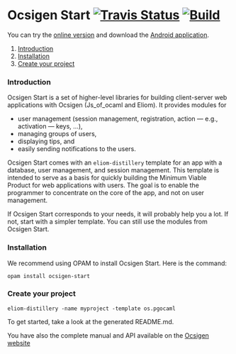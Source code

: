 # Ocsigen Start [![Travis Status][travis-img]][travis] [![Build](https://github.com/ocsigen/ocsigen-start/actions/workflows/build.yml/badge.svg)](https://github.com/ocsigen/ocsigen-start/actions/workflows/build.yml)

[travis]:      https://travis-ci.org/ocsigen/ocsigen-start/branches
[travis-img]:  https://img.shields.io/travis/ocsigen/ocsigen-start/master.svg?label=travis

You can try the [online version](https://ocsigen.org/ocsigen-start/demo) and
download
the
[Android application](https://play.google.com/store/apps/details?id=com.osdemo.mobile&hl=en).

1. [Introduction](#introduction)
2. [Installation](#install)
3. [Create your project](#create-your-project)

### <a id="introduction"></a>Introduction
Ocsigen Start is a set of higher-level libraries for building
client-server web applications with Ocsigen (Js_of_ocaml and
Eliom). It provides modules for
* user management (session management, registration, action — e.g., activation — keys, ...),
* managing groups of users,
* displaying tips, and
* easily sending notifications to the users.

Ocsigen Start comes with an `eliom-distillery` template for an app
with a database, user management, and session management.  This
template is intended to serve as a basis for quickly building the
Minimum Viable Product for web applications with users. The goal is to
enable the programmer to concentrate on the core of the app, and not
on user management.

If Ocsigen Start corresponds to your needs, it will probably help you
a lot. If not, start with a simpler template. You can still use the
modules from Ocsigen Start.

### <a id="install"></a>Installation

We recommend using OPAM to install Ocsigen Start. Here is the command:

```
opam install ocsigen-start
```

### <a id="create-your-project"></a>Create your project
```
eliom-distillery -name myproject -template os.pgocaml
```

To get started, take a look at the generated README.md.

You have also the complete manual and API available on
the [Ocsigen website](http://ocsigen.org/ocsigen-start/)
